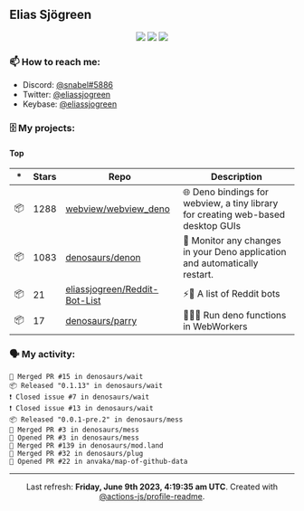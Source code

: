 ## Elias Sjögreen

<p align="center">
  <img src="https://img.shields.io/badge/🎂-dec. 2003-success" />
  <img src="https://img.shields.io/badge/🌎-Stockholm-informational" />
  <img src="https://img.shields.io/badge/👦-He/Him-informational" />
</p>

### 📫 How to reach me:

- Discord: [@snabel#5886](https://discord.com/users/267978757799673866)
- Twitter: [@eliassjogreen](https://twitter.com/eliassjogreen)
- Keybase: [@eliassjogreen](https://keybase.io/eliassjogreen)

### 🗄 My projects:

#### Top
|*|Stars|Repo|Description|
|---|---|---|---|
| 📦 | 1288 | [webview/webview_deno](https://github.com/webview/webview_deno) | 🌐 Deno bindings for webview, a tiny library for creating web-based desktop GUIs |
| 📦 | 1083 | [denosaurs/denon](https://github.com/denosaurs/denon) | 👀 Monitor any changes in your Deno application and automatically restart. |
| 📦 | 21 | [eliassjogreen/Reddit-Bot-List](https://github.com/eliassjogreen/Reddit-Bot-List) | ⚡️🤖 A list of Reddit bots |
| 📦 | 17 | [denosaurs/parry](https://github.com/denosaurs/parry) | 👷🏽‍♂️ Run deno functions in WebWorkers |

### 🗣 My activity:

```
🎉 Merged PR #15 in denosaurs/wait
📦 Released "0.1.13" in denosaurs/wait
❗️ Closed issue #7 in denosaurs/wait
❗️ Closed issue #13 in denosaurs/wait
📦 Released "0.0.1-pre.2" in denosaurs/mess
🎉 Merged PR #3 in denosaurs/mess
💪 Opened PR #3 in denosaurs/mess
🎉 Merged PR #139 in denosaurs/mod.land
🎉 Merged PR #32 in denosaurs/plug
💪 Opened PR #22 in anvaka/map-of-github-data
```

------------
<p align="center">Last refresh: <b>Friday, June 9th 2023, 4:19:35 am UTC</b>. Created with <a href=https://github.com/marketplace/actions/profile-readme>@actions-js/profile-readme</a>.</p>
